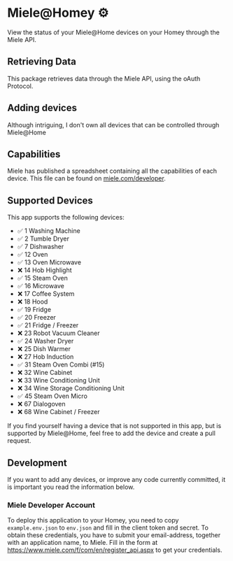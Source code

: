 # Miele@Homey ⚙️

View the status of your Miele@Home devices on your Homey through the Miele API.

## Retrieving Data
This package retrieves data through the Miele API, using the oAuth Protocol.

## Adding devices
Although intriguing, I don't own all devices that can be controlled through Miele@Home

## Capabilities
Miele has published a spreadsheet containing all the capabilities of each device. This file can be found on [miele.com/developer](https://www.miele.com/developer/assets/API_V1.x.x_capabilities_by_device.pdf).

## Supported Devices
This app supports the following devices:

- ✅ 1 Washing Machine
- ✅ 2 Tumble Dryer
- ✅ 7 Dishwasher
- ✅ 12 Oven
- ✅ 13 Oven Microwave
- ❌ 14 Hob Highlight
- ✅ 15 Steam Oven
- ✅ 16 Microwave
- ❌ 17 Coffee System
- ❌ 18 Hood
- ✅ 19 Fridge
- ✅ 20 Freezer
- ✅ 21 Fridge / Freezer
- ❌ 23 Robot Vacuum Cleaner
- ✅ 24 Washer Dryer
- ❌ 25 Dish Warmer
- ❌ 27 Hob Induction
- ✅ 31 Steam Oven Combi (#15)
- ❌ 32 Wine Cabinet
- ❌ 33 Wine Conditioning Unit
- ❌ 34 Wine Storage Conditioning Unit
- ✅ 45 Steam Oven Micro
- ❌ 67 Dialogoven
- ❌ 68 Wine Cabinet / Freezer

If you find yourself having a device that is not supported in this app, but is supported by Miele@Home, feel free to add the device and create a pull request.

## Development
If you want to add any devices, or improve any code currently committed, it is important you read the information below.

### Miele Developer Account
To deploy this application to your Homey, you need to copy `example.env.json` to `env.json` and fill in the client token and secret. To obtain these credentials, you have to submit your email-address, together with an application name, to Miele. Fill in the form at https://www.miele.com/f/com/en/register_api.aspx to get your credentials.
